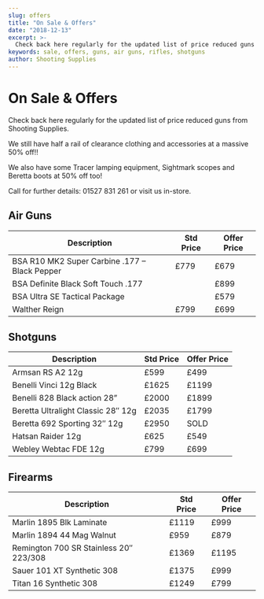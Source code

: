 ```yaml
---
slug: offers
title: "On Sale & Offers"
date: "2018-12-13"
excerpt: >-
  Check back here regularly for the updated list of price reduced guns from Shooting Supplies.
keywords: sale, offers, guns, air guns, rifles, shotguns
author: Shooting Supplies
---
```


# **On Sale & Offers**

Check back here regularly for the updated list of price reduced guns from Shooting Supplies.

We still have half a rail of clearance clothing and accessories at a massive 50% off!!

We also have some Tracer lamping equipment, Sightmark scopes and Beretta boots at 50% off too!

Call for further details: 01527 831 261 or visit us in-store.

## Air Guns

| Description | Std Price | Offer Price |
|-------------|-----------|-------------|
| BSA R10 MK2 Super Carbine .177 – Black Pepper | £779 | £679 |
| BSA Definite Black Soft Touch .177 | | £899 |
| BSA Ultra SE Tactical Package | | £579 |
| Walther Reign | £799 | £699 |

## Shotguns

| Description                        | Std Price | Offer Price |
| ---------------------------------- | --------- | ----------- |
| Armsan RS A2 12g                   | £599      | £499        |
| Benelli Vinci 12g Black            | £1625     | £1199       |
| Benelli 828 Black action 28”       | £2000     | £1899       |
| Beretta Ultralight Classic 28″ 12g | £2035     | £1799       |
| Beretta 692 Sporting 32″ 12g       | £2950     | SOLD        |
| Hatsan Raider 12g                  | £625      | £549        |
| Webley Webtac FDE 12g              | £799      | £699        |

## Firearms

| Description                            | Std Price | Offer Price |
| -------------------------------------- | --------- | ----------- |
| Marlin 1895 Blk Laminate               | £1119     | £999        |
| Marlin 1894 44 Mag Walnut              | £959      | £879        |
| Remington 700 SR Stainless 20″ 223/308 | £1369     | £1195       |
| Sauer 101 XT Synthetic 308             | £1375     | £999        |
| Titan 16 Synthetic 308                 | £1249     | £799        |
